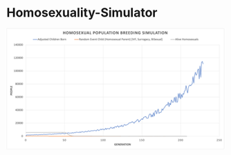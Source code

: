 # Homosexuality-Simulator
![Final results](https://raw.githubusercontent.com/svnty/Homosexuality-Simulator/main/results/forced_breeding.png)
